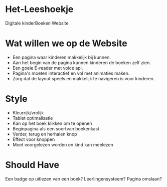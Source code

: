 # Het-Leeshoekje
Digitale kinderBoeken Website
# Wat willen we op de Website
* Een pagina waar kinderen makkelijk bij kunnen.
* Aan het begin van de pagina kunnen kinderen de boeken zelf zien.
* Een goeie E-reader met voice api.
* Pagina's moeten interactief en vol met animaties maken.
* Zorg dat de layout speels en makkelijk te navigeren is voor kinderen.

# Style
* Kleurrijk/vrolijk
* Tablet optimalisatie
* Kan op het boek klikken om te openen
* Beginpagina als een soortvan boekenkast
* Verder, terug en herhalen knop
* Effect voor knoppen
* Moet voorgelezen worden en kind kan meelezen

# Should Have
Een badge op uitlezen van een boek?
Leerlingensysteem?
Pagina omslaan?

